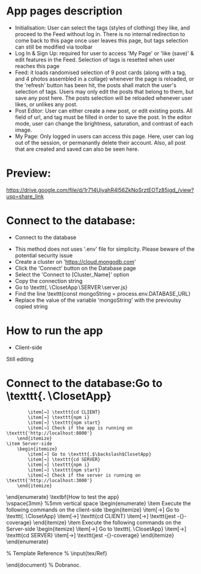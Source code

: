 # App pages description

- Initialisation: User can select the tags (styles of clothing) they like, and proceed to the Feed without log in. There is no internal redirection to come back to this page once user leaves this page, but tags selection can still be modified via toolbar
- Log In & Sign Up: required for user to access 'My Page' or 'like (save)' & edit features in the Feed. Selection of tags is resetted when user reaches this page
- Feed: it loads randomised selection of 9 post cards (along with a tag, and 4 photos assembled in a collage) whenever the page is reloaded, or the 'refresh' button has been hit, the posts shall match the user's selection of tags. Users may only edit the posts that belong to them, but save any post here. The posts selection will be reloaded whenever user likes, or unlikes any post.
- Post Editor: User can either create a new post, or edit existing posts. All field of url, and tag must be filled in order to save the post. In the editor mode, user can change the brightness, saturation, and contrast of each image.
- My Page: Only logged in users can access this page. Here, user can log out of the session, or permanantly delete their account. Also, all post that are created and saved can also be seen here.

# Preview:
https://drive.google.com/file/d/1r714UjyahR4l56ZkNoSrztEOTz85jgd_/view?usp=share_link

# Connect to the database:
- Connect to the database
 * This method does not uses '.env' file for simplicity. Please beware of the potential security issue
 * Create a cluster on 'https://cloud.mongodb.com'
 * Click the 'Connect' button on the Database page
 * Select the 'Connect to [Cluster\_Name]' option
 * Copy the connection string
 * Go to \texttt{.$\backslash$ClosetApp$\backslash$SERVER$\backslash$server.js}
 * Find the line \texttt{const mongoString = process.env.DATABASE\_URL}
 * Replace the value of the variable 'mongoString' with the previoulsy copied string
 
# How to run the app
- Client-side

Still editing


# Connect to the database:Go to \texttt{.$\backslash$ClosetApp}
            \item[→] \texttt{cd CLIENT}
            \item[→] \texttt{npm i}
            \item[→] \texttt{npm start}
            \item[→] Check if the app is running on \texttt{'http://localhost:8000'}
        \end{itemize}
    \item Server-side
        \begin{itemize}
            \item[→] Go to \texttt{.$\backslash$ClosetApp}
            \item[→] \texttt{cd SERVER}
            \item[→] \texttt{npm i}
            \item[→] \texttt{npm start}
            \item[→] Check if the server is running on \texttt{'http://localhost:3000'}
        \end{itemize}
\end{enumerate}
\textbf{How to test the app} \
\vspace{3mm} %5mm vertical space
\begin{enumerate}
    \item Execute the following commands on the client-side
        \begin{itemize}
            \item[→] Go to \texttt{.$\backslash$ClosetApp}
            \item[→] \texttt{cd CLIENT}
            \item[→] \texttt{jest -{}-coverage}
        \end{itemize}
    \item Execute the following commands on the Server-side
        \begin{itemize}
            \item[→] Go to \texttt{.$\backslash$ClosetApp}
            \item[→] \texttt{cd SERVER}
           \item[→] \texttt{jest -{}-coverage}
        \end{itemize}
\end{enumerate}

% Template Reference
% \input{tex/Ref} 

\end{document} % Dobranoc.

